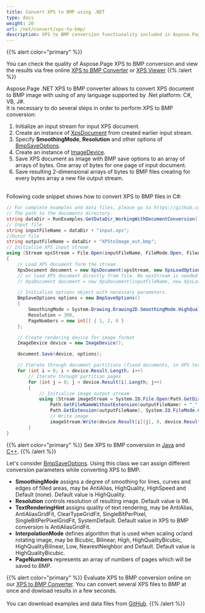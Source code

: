 ```yaml
---
title: Convert XPS to BMP using .NET
type: docs
weight: 20
url: /net/convert/xps-to-bmp/
description: XPS to BMP conversion functionality included in Aspose.Page API solution for .NET is described and illustrated with the code snippets here.
---
```


{{% alert color="primary" %}} 

You can check the quality of Aspose.Page XPS to BMP conversion and view the results via free online <a nofollow href="https://products.aspose.app/page/conversion/xps-to-bmp">XPS to BMP Converter</a>
or <a nofollow href="https://products.aspose.app/page/viewer/xps">XPS Viewer</a> {{% /alert %}}

Aspose.Page .NET XPS to BMP converter allows to convert XPS document to BMP image with using of any language supported by .Net platform: C#, VB, J#.
<br>It is necessary to do several steps in order to perform XPS to BMP conversion:
1. Initialize an input stream for input XPS document.
2. Create an instance of [XpsDocument](https://apireference.aspose.com/page/net/aspose.page.xps/xpsdocument) from created earlier input stream.
4. Specify **SmoothingMode**, **Resolution** and other options of [BmpSaveOptions](https://apireference.aspose.com/page/net/aspose.page.xps.presentation.image/bmpsaveoptions).
5. Create an instance of [ImageDevice](https://apireference.aspose.com/page/net/aspose.page.xps.presentation.image/imagedevice).
6. Save XPS document as image with BMP save options to an array of arrays of bytes. One array of bytes for one page of input document.
7. Save resulting 2-dimensional arrays of bytes to BMP files creating for every bytes array a new file output stream.

<br>Following code snippet shows how to convert XPS to BMP files in C#:
<br>
```C#
// For complete examples and data files, please go to https://github.com/aspose-page/Aspose.Page-for-.NET
// The path to the documents directory.
string dataDir = RunExamples.GetDataDir_WorkingWithDocumentConversion();
// Input file
string inputFileName = dataDir + "input.xps";
//Outut file 
string outputFileName = dataDir + "XPStoImage_out.bmp";
// Initialize XPS input stream
using (Stream xpsStream = File.Open(inputFileName, FileMode.Open, FileAccess.Read))
{
    // Load XPS document form the stream
    XpsDocument document = new XpsDocument(xpsStream, new XpsLoadOptions());
    // or load XPS document directly from file. No xpsStream is needed then.
    // XpsDocument document = new XpsDocument(inputFileName, new XpsLoadOptions());

    // Initialize options object with necessary parameters.
    BmpSaveOptions options = new BmpSaveOptions()
    {
        SmoothingMode = System.Drawing.Drawing2D.SmoothingMode.HighQuality,
        Resolution = 300,
        PageNumbers = new int[] { 1, 2, 6 }
    };

    // Create rendering device for image format
    ImageDevice device = new ImageDevice();

    document.Save(device, options);

    // Iterate through document partitions (fixed documents, in XPS terms)
    for (int i = 0; i < device.Result.Length; i++)
        // Iterate through partition pages
        for (int j = 0; j < device.Result[i].Length; j++)
        {
            // Initialize image output stream
            using (Stream imageStream = System.IO.File.Open(Path.GetDirectoryName(outputFileName) +
                Path.GetFileNameWithoutExtension(outputFileName) + "_" + (i + 1) + "_" + (j + 1) +
                Path.GetExtension(outputFileName), System.IO.FileMode.Create, System.IO.FileAccess.Write))
                // Write image
                imageStream.Write(device.Result[i][j], 0, device.Result[i][j].Length);
        }
}
```
{{% alert color="primary" %}}
See XPS to BMP conversion in [Java](/page/java/convert/xps-to-bmp/) and [C++](/page/cpp/convert/xps-to-bmp/).
{{% /alert %}}

Let's consider [BmpSaveOptions](https://apireference.aspose.com/page/net/aspose.page.xps.presentation.image/bmpsaveoptions). Using this class we can assign different conversion parameters while converting XPS to BMP.
<br>
- **SmoothingMode** assigns a degree of smoothing for lines, curves and edges of filled areas, may be AntiAlias, HighQuality, HighSpeed and Default (none). Default value is HighQuality.
- **Resolution** controls resolution of resulting image. Default value is 96.
- **TextRenderingHint** assigns quality of text rendering, may be AntiAlias, AntiAliasGridFit, ClearTypeGridFit, SingleBitPerPixel, SingleBitPerPixelGridFit, SystemDefault. Default value in XPS to BMP conversion is AntiAliasGridFit.
- **InterpolationMode** defines algorithm that is used when scaling or/and rotating image, may be Bicubic, Bilinear, High, HighQualityBicubic, HighQualityBilinear, Low, NearestNeighbor and Default. Default value is HighQualityBicubic.
- **PageNumbers** represents an array of numbers of pages which will be saved to BMP.

{{% alert color="primary" %}} 
Evaluate XPS to BMP conversion online on our <a nofollow href="https://products.aspose.app/page/conversion/xps-to-bmp">XPS to BMP Converter</a>. You can convert several XPS files to BMP at once and dowload results in a few seconds.
<br>
<br>
You can download examples and data files from [GitHub](https://github.com/aspose-page/Aspose.Page-for-.NET). {{% /alert %}} 

